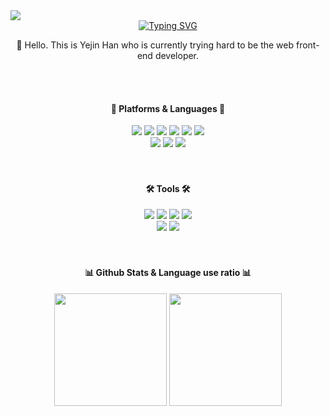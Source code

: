 <img src="https://capsule-render.vercel.app/api?type=waving&color=5EBEEF&height=200&section=header&text=Yejin%20Han's%20Github&fontSize=70&fontColor=ffffff&animation=scaleIn" />

<div align="center">
  <a href="https://git.io/typing-svg"><img src="https://readme-typing-svg.herokuapp.com?font=Nanum+Gothic&weight=700&duration=2000&pause=1000&color=5EBEEF&center=true&vCenter=true&width=600&lines=%EC%95%88%EB%85%95%ED%95%98%EC%84%B8%EC%9A%94.+%EC%9B%B9+%ED%94%84%EB%A1%A0%ED%8A%B8%EC%97%94%EB%93%9C+%EA%B0%9C%EB%B0%9C%EC%9E%90%EB%A5%BC+%EA%BF%88%EA%BE%B8%EB%8A%94+%E2%9C%A8%ED%95%9C%EC%98%88%EC%A7%84%E2%9C%A8%EC%9E%85%EB%8B%88%EB%8B%A4." alt="Typing SVG" /></a>
  <p>💬 Hello. This is Yejin Han who is currently trying hard to be the web front-end developer.</p>
</div>
<br />
<br />
<div align="center">
  <h4>📝 Platforms & Languages 📝</h4>
  <img src="https://img.shields.io/badge/HTML5-E34F26?style=flat-square&logo=HTML5&logoColor=white" />
  <img src="https://img.shields.io/badge/CSS3-1572B6?style=flat-square&logo=CSS3&logoColor=white" />
  <img src="https://img.shields.io/badge/Javascript-F7DF1E?style=flat-square&logo=Javascript&logoColor=white" />
  <img src="https://img.shields.io/badge/jQuery-0769AD?style=flat-square&logo=jQuery&logoColor=white" />
  <img src="https://img.shields.io/badge/Sass-CC6699?style=flat-square&logo=Sass&logoColor=white" />
  <img src="https://img.shields.io/badge/React-61DAFB?style=flat-square&logo=React&logoColor=white" />
  <br>
  <img src="https://img.shields.io/badge/styledcomponents-DB7093?style=flat-square&logo=styledcomponents&logoColor=white" />
  <img src="https://img.shields.io/badge/TypeScript-3178C6?style=flat-square&logo=TypeScript&logoColor=white" />
  <img src="https://img.shields.io/badge/Firebase-FFCA28?style=flat-square&logo=Firebase&logoColor=white" />
  <!-- emotion(은 없음), tailwind css, firebase, java, python -->
</div>
<br />
<br />
<div align="center">
  <h4>🛠 Tools 🛠</h4>
  <img src="https://img.shields.io/badge/Visual%20Studio%20Code-007ACC?style=flat-square&logo=Visual%20Studio%20Code&logoColor=white" />
  <img src="https://img.shields.io/badge/Sublime%20Text-FF9800?style=flat-square&logo=Sublime%20Text&logoColor=white" />
  <img src="https://img.shields.io/badge/GitHub-181717?style=flat-square&logo=GitHub&logoColor=white" />
  <img src="https://img.shields.io/badge/GitHub%20Pages-222222?style=flat-square&logo=GitHub%20Pages&logoColor=white" />
  <br>
  <img src="https://img.shields.io/badge/Adobe%20Photoshop-31A8FF?style=flat-square&logo=Adobe%20Photoshop&logoColor=white" />
  <img src="https://img.shields.io/badge/Figma-F24E1E?style=flat-square&logo=Figma&logoColor=white" />
  <!-- eclipse ide, jupiter notebook, pycharm, anaconda -->
</div>
<br />
<br />
<div align="center">
  <h4>📊 Github Stats & Language use ratio 📊</h4>
  <p>
    <img height="180em" src="https://github-readme-stats.vercel.app/api?username=Yejin-Han&show_icons=true&include_all_commits=true&bg_color=30,000428,004e92&title_color=fff&text_color=fff">
    <img height="180em" src="https://github-readme-stats.vercel.app/api/top-langs/?username=Yejin-Han&layout=compact&langs_count=10&bg_color=30,000428,004e92&title_color=fff&text_color=fff">
  </p>
</div>
